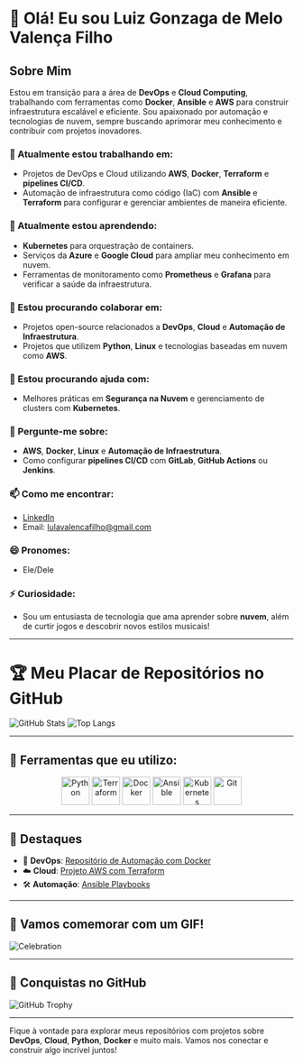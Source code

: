 # 👋 Olá! Eu sou Luiz Gonzaga de Melo Valença Filho

## Sobre Mim

Estou em transição para a área de **DevOps** e **Cloud Computing**, trabalhando com ferramentas como **Docker**, **Ansible** e **AWS** para construir infraestrutura escalável e eficiente. Sou apaixonado por automação e tecnologias de nuvem, sempre buscando aprimorar meu conhecimento e contribuir com projetos inovadores.

### 🔭 Atualmente estou trabalhando em:
- Projetos de DevOps e Cloud utilizando **AWS**, **Docker**, **Terraform** e **pipelines CI/CD**.
- Automação de infraestrutura como código (IaC) com **Ansible** e **Terraform** para configurar e gerenciar ambientes de maneira eficiente.

### 🌱 Atualmente estou aprendendo:
- **Kubernetes** para orquestração de containers.
- Serviços da **Azure** e **Google Cloud** para ampliar meu conhecimento em nuvem.
- Ferramentas de monitoramento como **Prometheus** e **Grafana** para verificar a saúde da infraestrutura.

### 👯 Estou procurando colaborar em:
- Projetos open-source relacionados a **DevOps**, **Cloud** e **Automação de Infraestrutura**.
- Projetos que utilizem **Python**, **Linux** e tecnologias baseadas em nuvem como **AWS**.

### 🤔 Estou procurando ajuda com:
- Melhores práticas em **Segurança na Nuvem** e gerenciamento de clusters com **Kubernetes**.

### 💬 Pergunte-me sobre:
- **AWS**, **Docker**, **Linux** e **Automação de Infraestrutura**.
- Como configurar **pipelines CI/CD** com **GitLab**, **GitHub Actions** ou **Jenkins**.

### 📫 Como me encontrar:
- [LinkedIn](https://www.linkedin.com/in/luiz-valenca/)  
- Email: lulavalencafilho@gmail.com

### 😄 Pronomes:
- Ele/Dele

### ⚡ Curiosidade:
- Sou um entusiasta de tecnologia que ama aprender sobre **nuvem**, além de curtir jogos e descobrir novos estilos musicais!

---

# 🏆 Meu Placar de Repositórios no GitHub

![GitHub Stats](https://github-readme-stats.vercel.app/api?username=lulavalenca&show_icons=true&theme=dracula&count_private=true)
![Top Langs](https://github-readme-stats.vercel.app/api/top-langs/?username=lulavalenca&layout=compact&theme=dracula)

---

## 🚀 Ferramentas que eu utilizo:

<p align="center">
  <img src="https://cdn.jsdelivr.net/gh/devicons/devicon/icons/python/python-original.svg" alt="Python" width="50" height="50"/> 
  <img src="https://cdn.jsdelivr.net/gh/devicons/devicon/icons/terraform/terraform-original.svg" alt="Terraform" width="50" height="50"/>
  <img src="https://cdn.jsdelivr.net/gh/devicons/devicon/icons/docker/docker-original.svg" alt="Docker" width="50" height="50"/>
  <img src="https://cdn.jsdelivr.net/gh/devicons/devicon/icons/ansible/ansible-original.svg" alt="Ansible" width="50" height="50"/>
  <img src="https://cdn.jsdelivr.net/gh/devicons/devicon/icons/kubernetes/kubernetes-plain.svg" alt="Kubernetes" width="50" height="50"/>
  <img src="https://cdn.jsdelivr.net/gh/devicons/devicon/icons/git/git-original.svg" alt="Git" width="50" height="50"/>
</p>

---

## 🌟 Destaques

- 🚀 **DevOps**: [Repositório de Automação com Docker](https://github.com/lulavalenca/docker-project)
- ☁️ **Cloud**: [Projeto AWS com Terraform](https://github.com/lulavalenca/aws-terraform-project)
- 🛠️ **Automação**: [Ansible Playbooks](https://github.com/lulavalenca/ansible-playbook)

---

## 🎉 Vamos comemorar com um GIF!

![Celebration](https://media.giphy.com/media/l0MYt5jPR6QX5pnqM/giphy.gif)

---

## 🏅 Conquistas no GitHub

![GitHub Trophy](https://github-profile-trophy.vercel.app/?username=lulavalenca&theme=dracula&no-bg=true&no-frame=true)

---

Fique à vontade para explorar meus repositórios com projetos sobre **DevOps**, **Cloud**, **Python**, **Docker** e muito mais. Vamos nos conectar e construir algo incrível juntos!
